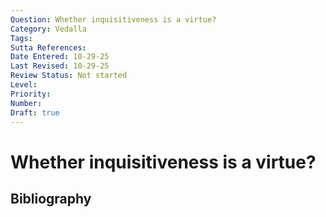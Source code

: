 ```yaml
---
Question: Whether inquisitiveness is a virtue?
Category: Vedalla
Tags: 
Sutta References: 
Date Entered: 10-29-25
Last Revised: 10-29-25
Review Status: Not started
Level: 
Priority: 
Number: 
Draft: true
---
```


# Whether inquisitiveness is a virtue?

## Bibliography

<!-- 

Notes:



-->